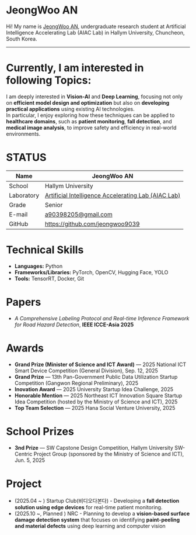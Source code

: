 # JeongWoo AN

Hi! My name is [JeongWoo AN](https://github.com/jeongwoo9039?tab=repositories), undergraduate research student at Artificial Intelligence Accelerating Lab (AIAC Lab) in Hallym University, Chuncheon, South Korea. 
<!--![alt text](https://github.com/yourgithubid/yourgithubid/blob/main/profile.png?raw=true)
-->
---
# Currently, I am interested in following Topics:
I am deeply interested in **Vision-AI** and **Deep Learning**, focusing not only on **efficient model design and optimization** but also on **developing practical applications** using existing AI technologies.  
In particular, I enjoy exploring how these techniques can be applied to **healthcare domains**, such as **patient monitoring**, **fall detection**, and **medical image analysis**, to improve safety and efficiency in real-world environments.

# STATUS
|Name|JeongWoo AN|
|----|----|
|School|Hallym University|
|Laboratory| [Artificial Intelligence Accelerating Lab (AIAC Lab)](https://sites.google.com/site/embeddedsochallymuniv/project)|
|Grade|Senior|
|E-mail|a90398205@gmail.com|
|GitHub|https://github.com/jeongwoo9039|

# Technical Skills
- **Languages:** Python  
- **Frameworks/Libraries:** PyTorch, OpenCV, Hugging Face, YOLO 
- **Tools:** TensorRT, Docker, Git  

# Papers
- *A Comprehensive Labeling Protocol and Real-time Inference Framework for Road Hazard Detection*, **IEEE ICCE-Asia 2025**

# Awards
- **Grand Prize (Minister of Science and ICT Award)** — 2025 National ICT Smart Device Competition (General Division), Sep. 12, 2025  
- **Grand Prize** — 13th Pan-Government Public Data Utilization Startup Competition (Gangwon Regional Preliminary), 2025
- **Inovation Award** — 2025 University Startup Idea Challenge, 2025
- **Honorable Mention** — 2025 Northeast ICT Innovation Square Startup Idea Competition (hosted by the Ministry of Science and ICT), 2025  
- **Top Team Selection** — 2025 Hana Social Venture University, 2025


# School Prizes
- **3nd Prize** — SW Capstone Design Competition, Hallym University SW-Centric Project Group (sponsored by the Ministry of Science and ICT), Jun. 5, 2025

# Project
- (2025.04 ~ ) Startup Club(비디오다본다) - Developing a **fall detection solution using edge devices** for real-time patient monitoring.
- (2025.10 ~, Planned ) NRC - Planning to develop a **vision-based surface damage detection system** that focuses on identifying **paint-peeling and material defects** using deep learning and computer vision
